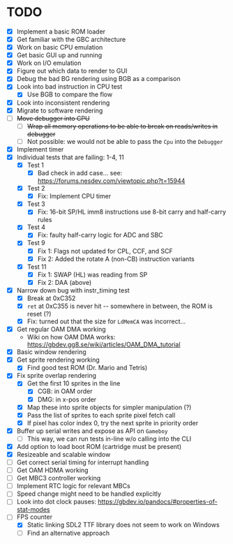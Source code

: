# TODO

- [x] Implement a basic ROM loader
- [x] Get familiar with the GBC architecture
- [x] Work on basic CPU emulation
- [x] Get basic GUI up and running
- [x] Work on I/O emulation
- [x] Figure out which data to render to GUI
- [x] Debug the bad BG rendering using BGB as a comparison
- [x] Look into bad instruction in CPU test
    - [x] Use BGB to compare the flow
- [x] Look into inconsistent rendering
- [x] Migrate to software rendering
- [ ] ~~Move debugger into CPU~~
    - [ ] ~~Wrap all memory operations to be able to break on reads/writes in debugger~~
    - [ ] Not possible: we would not be able to pass the `Cpu` into the `Debugger`
- [x] Implement timer
- [x] Individual tests that are failing: 1-4, 11
    - [x] Test 1
        - [x] Bad check in add case... see: https://forums.nesdev.com/viewtopic.php?t=15944
    - [x] Test 2
        - [x] Fix: Implement CPU timer
    - [x] Test 3
        - [x] Fix: 16-bit SP/HL imm8 instructions use 8-bit carry and half-carry rules
    - [x] Test 4
        - [x] Fix: faulty half-carry logic for ADC and SBC
    - [x] Test 9
        - [x] Fix 1: Flags not updated for CPL, CCF, and SCF
        - [x] Fix 2: Added the rotate A (non-CB) instruction variants
    - [x] Test 11
        - [x] Fix 1: SWAP (HL) was reading from SP
        - [x] Fix 2: DAA (above)
- [x] Narrow down bug with instr_timing test
    - [x] Break at 0xC352
    - [x] `ret` at 0xC355 is never hit -- somewhere in between, the ROM is reset (?)
    - [x] Fix: turned out that the size for `LdMemCA` was incorrect...
- [x] Get regular OAM DMA working
    - Wiki on how OAM DMA works: https://gbdev.gg8.se/wiki/articles/OAM_DMA_tutorial
- [x] Basic window rendering
- [x] Get sprite rendering working
    - [x] Find good test ROM (Dr. Mario and Tetris)
- [x] Fix sprite overlap rendering
    - [x] Get the first 10 sprites in the line
        - [x] CGB: in OAM order
        - [x] DMG: in x-pos order
    - [x] Map these into sprite objects for simpler manipulation (?)
    - [x] Pass the list of sprites to each sprite pixel fetch call
    - [x] If pixel has color index 0, try the next sprite in priority order
- [x] Buffer up serial writes and expose as API on `Gameboy`
    - [ ] This way, we can run tests in-line w/o calling into the CLI
- [x] Add option to load boot ROM (cartridge must be present)
- [x] Resizeable and scalable window
- [ ] Get correct serial timing for interrupt handling
- [ ] Get OAM HDMA working
- [ ] Get MBC3 controller working
- [ ] Implement RTC logic for relevant MBCs
- [ ] Speed change might need to be handled explicitly
- [ ] Look into dot clock pauses: https://gbdev.io/pandocs/#properties-of-stat-modes
- [ ] FPS counter
    - [x] Static linking SDL2 TTF library does not seem to work on Windows
    - [ ] Find an alternative approach
